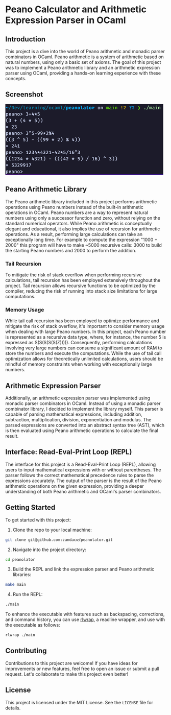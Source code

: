 # Peano Calculator and Arithmetic Expression Parser in OCaml

## Introduction

This project is a dive into the world of Peano arithmetic and monadic parser combinators in OCaml. Peano arithmetic is a system of arithmetic based on natural numbers, using only a basic set of axioms. The goal of this project was to implement a Peano arithmetic library and an arithmetic expression parser using OCaml, providing a hands-on learning experience with these concepts.


## Screenshot

![Alt Text](screenshot.png)


## Peano Arithmetic Library

The Peano arithmetic library included in this project performs arithmetic operations using Peano numbers instead of the built-in arithmetic operations in OCaml. Peano numbers are a way to represent natural numbers using only a successor function and zero, without relying on the standard numerical operators. While Peano arithmetic is conceptually elegant and educational, it also implies the use of recursion for arithmetic operations. As a result, performing large calculations can take an exceptionally long time. For example to compute the expression "1000 + 2000" this program will have to make ~5000 recursive calls: 3000 to build the starting Peano numbers and 2000 to perform the addition.

### Tail Recursion

To mitigate the risk of stack overflow when performing recursive calculations, tail recursion has been employed extensively throughout the project. Tail recursion allows recursive functions to be optimized by the compiler, reducing the risk of running into stack size limitations for large computations.

### Memory Usage

While tail call recursion has been employed to optimize performance and mitigate the risk of stack overflow, it's important to consider memory usage when dealing with large Peano numbers. In this project, each Peano number is represented as a recursive data type, where, for instance, the number 5 is expressed as S(S(S(S(S(Z))))). Consequently, performing calculations involving very large numbers can consume a significant amount of RAM to store the numbers and execute the computations. While the use of tail call optimization allows for theoretically unlimited calculations, users should be mindful of memory constraints when working with exceptionally large numbers.

## Arithmetic Expression Parser

Additionally, an arithmetic expression parser was implemented using monadic parser combinators in OCaml. Instead of using a monadic parser combinator library, I decided to implement the library myself. This parser is capable of parsing mathematical expressions, including addition, subtraction, multiplication, division, exponentiation and modulus. The parsed expressions are converted into an abstract syntax tree (AST), which is then evaluated using Peano arithmetic operations to calculate the final result.

## Interface: Read-Eval-Print Loop (REPL)

The interface for this project is a Read-Eval-Print Loop (REPL), allowing users to input mathematical expressions with or without parentheses. The parser follows the correct mathematical precedence rules to parse the expressions accurately. The output of the parser is the result of the Peano arithmetic operations on the given expression, providing a deeper understanding of both Peano arithmetic and OCaml's parser combinators.

## Getting Started

To get started with this project:

1. Clone the repo to your local machine:
```bash
git clone git@github.com:zandacw/peanolator.git
```
2. Navigate into the project directory:
```bash
cd peanolator
``` 
3. Build the REPL and link the expression parser and Peano arithmetic libraries:
```bash
make main
```
4. Run the REPL:
```bash
./main
```
To enhance the executable with features such as backspacing, corrections, and command history, you can use [rlwrap](https://github.com/hanslub42/rlwrap), a readline wrapper, and use with the executable as follows:
```bash
rlwrap ./main
```

## Contributing

Contributions to this project are welcome! If you have ideas for improvements or new features, feel free to open an issue or submit a pull request. Let's collaborate to make this project even better!

## License

This project is licensed under the MIT License. See the `LICENSE` file for details.
